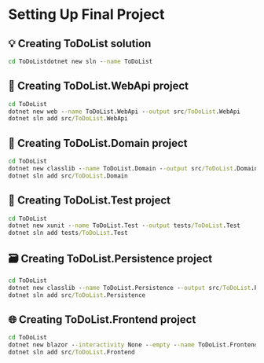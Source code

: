 # Setting Up Final Project

## 💡 Creating ToDoList solution

```cmd
cd ToDoListdotnet new sln --name ToDoList

```

## 📡 Creating ToDoList.WebApi project

```cmd
cd ToDoList
dotnet new web --name ToDoList.WebApi --output src/ToDoList.WebApi
dotnet sln add src/ToDoList.WebApi
```

## 📘 Creating ToDoList.Domain project

```cmd
cd ToDoList
dotnet new classlib --name ToDoList.Domain --output src/ToDoList.Domain
dotnet sln add src/ToDoList.Domain
```

## 🧪 Creating ToDoList.Test project

```cmd
cd ToDoList
dotnet new xunit --name ToDoList.Test --output tests/ToDoList.Test
dotnet sln add tests/ToDoList.Test
```

## 🗃️ Creating ToDoList.Persistence project

```cmd
cd ToDoList
dotnet new classlib --name ToDoList.Persistence --output src/ToDoList.Persistence
dotnet sln add src/ToDoList.Persistence
```

## 🌐 Creating ToDoList.Frontend project

```cmd
cd ToDoList
dotnet new blazor --interactivity None --empty --name ToDoList.Frontend --output src/ToDoList.Frontend
dotnet sln add src/ToDoList.Frontend
```
